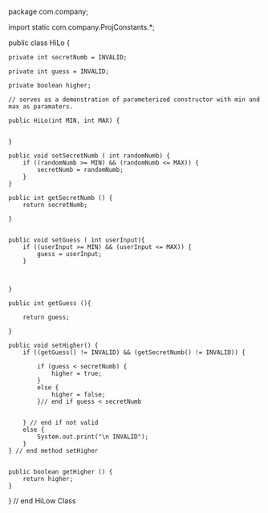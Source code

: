 package com.company;


import static com.company.ProjConstants.*;

public class HiLo {

    private int secretNumb = INVALID;

    private int guess = INVALID;

    private boolean higher;

    // serves as a demonstration of parameterized constructor with min and max as paramaters.

    public HiLo(int MIN, int MAX) {


    }

    public void setSecretNumb ( int randomNumb) {
        if ((randomNumb >= MIN) && (randomNumb <= MAX)) {
            secretNumb = randomNumb;
        }
    }

    public int getSecretNumb () {
        return secretNumb;

    }


    public void setGuess ( int userInput){
        if ((userInput >= MIN) && (userInput <= MAX)) {
            guess = userInput;
        }



    }

    public int getGuess (){

        return guess;

    }

    public void setHigher() {
        if ((getGuess() != INVALID) && (getSecretNumb() != INVALID)) {

            if (guess < secretNumb) {
                higher = true;
            }
            else {
                higher = false;
            }// end if guess < secretNumb


        } // end if not valid
        else {
            System.out.print("\n INVALID");
        }
    } // end method setHigher


    public boolean getHigher () {
        return higher;
    }
} // end HiLow Class



